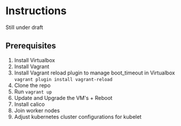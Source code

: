 # Instructions

Still under draft

## Prerequisites

1. Install Virtualbox
2. Install Vagrant
3. Install Vagrant reload plugin to manage boot_timeout in Virtualbox
`vagrant plugin install vagrant-reload`
4. Clone the repo
5. Run `vagrant up`
6. Update and Upgrade the VM's + Reboot
7. Install calico
8. Join worker nodes
9. Adjust kubernetes cluster configurations for kubelet
